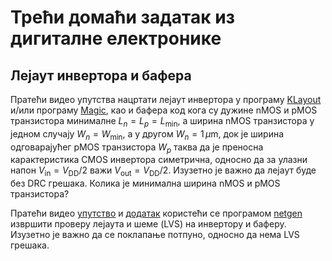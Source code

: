 # Трећи домаћи задатак из дигиталне електронике

## Лејаут инвертора и бафера

Пратећи видео упутства нацртати лејаут инвертора у програму [KLayout](https://www.youtube.com/watch?v=5PPUtl6SdCw) и/или програму [Magic](https://www.youtube.com/watch?v=RPppaGdjbj0), као и бафера код кога су дужине nMOS и pMOS транзистора минималне $L_n = L_p = L_\min$, а ширина nMOS транзистора у једном случају $W_n = W_\min$, а у другом $W_n=1\,\mu\text{m}$, док је ширина одговарајућег pMOS транзистора $W_p$ таква да је преносна карактеристика CMOS инвертора симетрична, односно да за улазни напон $V_\text{in} = V_\text{DD}/2$ важи $V_\text{out} = V_\text{DD}/2$. Изузетно је важно да лејаут буде без DRC грешака. Колика је минимална ширина nMOS и pMOS транзистора?

Пратећи видео [упутство](https://www.youtube.com/watch?v=NCaNF4EunYU) и [додатак](https://www.youtube.com/watch?v=_xsZbaTBEEA) користећи се програмом [netgen](http://www.opencircuitdesign.com/netgen) извршити проверу лејаута и шеме (LVS) на инвертору и баферу. Изузетно је важно да се поклапање потпуно, односно да нема LVS грешака.
